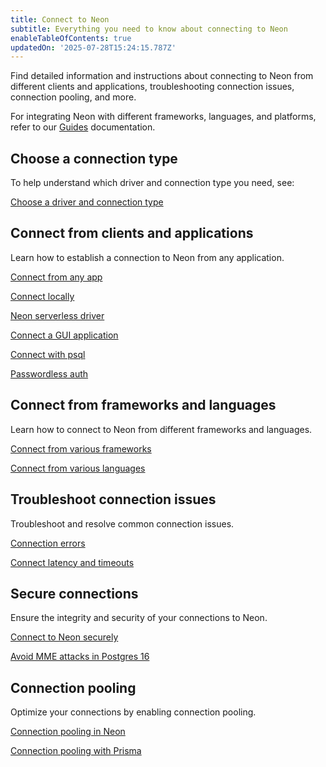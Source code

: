 ```yaml
---
title: Connect to Neon
subtitle: Everything you need to know about connecting to Neon
enableTableOfContents: true
updatedOn: '2025-07-28T15:24:15.787Z'
---
```


Find detailed information and instructions about connecting to Neon from different clients and applications, troubleshooting connection issues, connection pooling, and more.

For integrating Neon with different frameworks, languages, and platforms, refer to our [Guides](/docs/guides/guides-intro) documentation.

## Choose a connection type

To help understand which driver and connection type you need, see:

<DetailIconCards>

<a href="/docs/connect/choose-connection" description="How to select the right driver and connection type for your application" icon="network">Choose a driver and connection type</a>

</DetailIconCards>

## Connect from clients and applications

Learn how to establish a connection to Neon from any application.

<DetailIconCards>

<a href="/docs/connect/connect-from-any-app" description="Learn about connection strings and how to connect to Neon from any application" icon="gamepad">Connect from any app</a>

<a href="/docs/local/neon-local-connect" description="Connect to any Neon branch using a localhost connection string in VS Code, Cursor, or Windsurf" icon="code">Connect locally</a>

<a href="/docs/serverless/serverless-driver" description="Connect to Neon from serverless environments over HTTP or WebSockets" icon="audio-jack">Neon serverless driver</a>

<a href="/docs/connect/connect-postgres-gui" description="Learn how to connect to a Neon database from a GUI application" icon="gui">Connect a GUI application</a>

<a href="/docs/connect/query-with-psql-editor" description="Connect with psql, the native command-line client for Postgres" icon="cli">Connect with psql</a>

<a href="/docs/connect/passwordless-connect" description="Connect without a password using Neon's psql passwordless auth feature" icon="unlock">Passwordless auth</a>

</DetailIconCards>

## Connect from frameworks and languages

Learn how to connect to Neon from different frameworks and languages.

<DetailIconCards>

<a href="/docs/get-started-with-neon/frameworks" description="Find detailed instructions for connecting to Neon from frameworks" icon="gamepad">Connect from various frameworks</a>

<a href="/docs/get-started-with-neon/languages" description="Find detailed instructions for connecting to Neon from languages" icon="gui">Connect from various languages</a>

</DetailIconCards>

## Troubleshoot connection issues

Troubleshoot and resolve common connection issues.

<DetailIconCards>

<a href="/docs/connect/connection-errors" description="Learn how to resolve commonly-encountered connection errors" icon="warning">Connection errors</a>

<a href="/docs/connect/connection-latency" description="Learn about strategies for managing connection latency and timeouts" icon="stopwatch">Connect latency and timeouts</a>

</DetailIconCards>

## Secure connections

Ensure the integrity and security of your connections to Neon.

<DetailIconCards>

<a href="/docs/connect/connect-securely" description="Learn how to connect to Neon securely using SSL/TLS encrypted connections" icon="privacy">Connect to Neon securely</a>

<a href="/blog/avoid-mitm-attacks-with-psql-postgres-16" description="Learn how the psql client in Postgres 16 makes it simple to connect securely" icon="lock-landscape">Avoid MME attacks in Postgres 16</a>

</DetailIconCards>

## Connection pooling

Optimize your connections by enabling connection pooling.

<DetailIconCards>

<a href="/docs/connect/connection-pooling" description="Learn how to enable connection pooling to support up to 10,000 concurrent connections" icon="network">Connection pooling in Neon</a>

<a href="/docs/guides/prisma#connect-from-serverless-functions" description="Learn about connecting from Prisma to Neon from serverless functions" icon="prisma">Connection pooling with Prisma</a>

</DetailIconCards>
